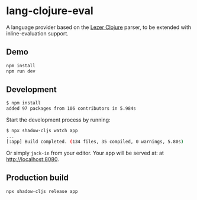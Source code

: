 # lang-clojure-eval

A language provider based on the [Lezer Clojure](https://github.com/nextjournal/lezer-clojure) parser, to be extended with inline-evaluation support.

## Demo

```bash
npm install
npm run dev
```

## Development

```bash
$ npm install
added 97 packages from 106 contributors in 5.984s
```

Start the development process by running:

```bash
$ npx shadow-cljs watch app
...
[:app] Build completed. (134 files, 35 compiled, 0 warnings, 5.80s)
```

Or simply `jack-in` from your editor. Your app will be served at: at [http://localhost:8080](http://localhost:8080).

## Production build

```bash
npx shadow-cljs release app
```
